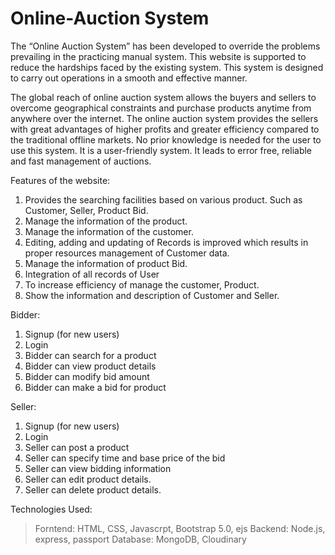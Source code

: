 # Online-Auction System

The “Online Auction System” has been developed to override the problems prevailing in the practicing manual system. This website is supported to reduce the hardships faced by the existing system. This system is designed to carry out operations in a smooth and effective manner.

The global reach of online auction system allows the buyers and sellers to overcome geographical constraints and purchase products anytime from anywhere over the internet. The online auction system provides the sellers with great advantages of higher profits and greater efficiency compared to the traditional offline markets. No prior knowledge is needed for the user to use this system. It is a user-friendly system. It leads to error free, reliable and fast management of auctions.


Features of the website:
1.	Provides the searching facilities based on various product. Such as Customer, Seller, Product Bid.
2.	Manage the information of the product.
3.	Manage the information of the customer.
4.	Editing, adding and updating of Records is improved which results in proper resources management of Customer data.
5.	Manage the information of product Bid.
6.	Integration of all records of User
7.	To increase efficiency of manage the customer, Product.
8.	Show the information and description of Customer and Seller.

Bidder:
1.	Signup (for new users)
2.	Login
3.	Bidder can search for a product
4.	Bidder can view product details 
5.	Bidder can modify bid amount 
6.	Bidder can make a bid for product 

Seller: 
1.	Signup (for new users)
2.	Login
3.	Seller can post a product 
4.	Seller can specify time and base price of the bid 
5.	Seller can view bidding information 
6.	Seller can edit product details.
7.	Seller can delete product details.


Technologies Used:
> Forntend: HTML, CSS, Javascrpt, Bootstrap 5.0, ejs
> Backend:  Node.js, express, passport
> Database: MongoDB, Cloudinary
